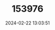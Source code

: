 ---
title: "153976"
category: "Procambarus ancylus"
draft: false
date: 2024-02-22 13:03:51
languages:
  English: ["Coastal Plain Crayfish"]
---